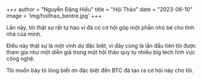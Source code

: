 +++
author = "Nguyễn Đặng Hiếu"
title = "Hội Thảo"
date = "2023-06-10"
image = 'img/hoithao_bentre.jpg'
+++

Lần này, tôi thật sự rất tự hào vì đã có cơ hội góp một phần nhỏ bé cho tỉnh nhà của mình.

Điều này thật sự là một vinh dự đặc biệt, vì đây cũng là lần đầu tiên tôi được tham gia như một diễn giả trong một hội thảo quy tụ nhiều big tech lĩnh vực công nghệ. 

Tôi muốn bày tỏ lòng biết ơn đặc biệt đến BTC đã tạo ra cơ hội này cho tôi.
